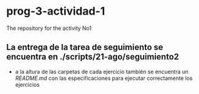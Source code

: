 # prog-3-actividad-1
The repository for the activity No1

## La entrega de la tarea de seguimiento se encuentra en ./scripts/21-ago/seguimiento2
  - a la altura de las carpetas de cada ejercicio también se encuentra un *README.md* con las especificaciones para ejecutar correctamente los ejercicios
